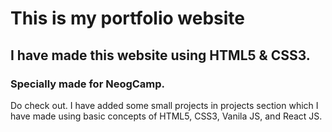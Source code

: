 # This is my portfolio website

## I have made this website using HTML5 & CSS3.

### Specially made for NeogCamp. 



Do check out. I have added some small projects in projects section which I have made using basic concepts of HTML5, CSS3, Vanila JS, and React JS. 
